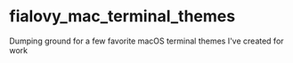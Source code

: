 # fialovy_mac_terminal_themes
Dumping ground for a few favorite macOS terminal themes I've created for work
